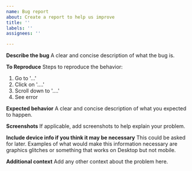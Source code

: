 ```yaml
---
name: Bug report
about: Create a report to help us improve
title: ''
labels: ''
assignees: ''

---
```


**Describe the bug**
A clear and concise description of what the bug is.

**To Reproduce**
Steps to reproduce the behavior:
1. Go to '...'
2. Click on '....'
3. Scroll down to '....'
4. See error

**Expected behavior**
A clear and concise description of what you expected to happen.

**Screenshots**
If applicable, add screenshots to help explain your problem.

**Include device info if you think it may be necessary**
This could be asked for later.  Examples of what would make this information necessary are graphics glitches or something that works on Desktop but not mobile.

**Additional context**
Add any other context about the problem here.
